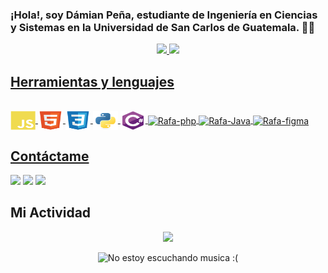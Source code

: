 ### ¡Hola!, soy Dámian Peña, estudiante de Ingeniería en Ciencias y Sistemas en la Universidad de San Carlos de Guatemala. 🐱‍🚀

<div align="center">
  <a href="https://github.com/damianpeaf">
  <img height="180em" src="https://github-readme-stats.vercel.app/api?username=damianpeaf&show_icons=true&theme=blue-green&include_all_commits=true&count_private=true"/>
  <img height="180em" src="https://github-readme-stats.vercel.app/api/top-langs/?username=damianpeaf&layout=compact&langs_count=7&theme=blue-green"/>
</div>
  
  ## Herramientas y lenguajes
<div style="display: inline_block"><br>
  <img align="center" alt="Rafa-Js" height="30" width="40" src="https://raw.githubusercontent.com/devicons/devicon/master/icons/javascript/javascript-plain.svg">
  <img align="center" alt="Rafa-HTML" height="30" width="40" src="https://raw.githubusercontent.com/devicons/devicon/master/icons/html5/html5-original.svg">
  <img align="center" alt="Rafa-CSS" height="30" width="40" src="https://raw.githubusercontent.com/devicons/devicon/master/icons/css3/css3-original.svg">
  <img align="center" alt="Rafa-Python" height="30" width="40" src="https://raw.githubusercontent.com/devicons/devicon/master/icons/python/python-original.svg">
  <img align="center" alt="Rafa-Csharp" height="30" width="40" src="https://raw.githubusercontent.com/devicons/devicon/master/icons/csharp/csharp-original.svg">
  <img align="center" alt="Rafa-php" height="30" width="40" src="https://cdn.jsdelivr.net/gh/devicons/devicon/icons/php/php-original.svg" />
  <img align="center" alt="Rafa-Java" height="30" width="40"src="https://cdn.jsdelivr.net/gh/devicons/devicon/icons/java/java-original.svg" />
  <img align="center" alt="Rafa-figma" height="30" width="40" src="https://cdn.jsdelivr.net/gh/devicons/devicon/icons/figma/figma-original.svg" />
</div>

  
  ## Contáctame
<div> 
<a href="https://www.instagram.com/pipa3433/" target="_blank"><img src="https://img.shields.io/badge/-Instagram-%23E4405F?style=for-the-badge&logo=instagram&logoColor=white" target="_blank"></a>
 <a href="https://www.linkedin.com/in/damian-ignacio-pe%C3%B1a-afre/" target="_blank"><img src="https://img.shields.io/badge/-LinkedIn-%230077B5?style=for-the-badge&logo=linkedin&logoColor=white" target="_blank"></a> 
 <a href="https://damianpeaf.github.io/" target="_blank"><img src="https://img.shields.io/website-up-down-green-red/http/monip.org.svg" target="_blank"></a> 
</div>

  ## Mi Actividad
<p align="center">
    <img src="https://img.shields.io/endpoint?style=for-the-badge&url=https://codetime-api.datreks.com/badge/3559?logoColor=white%26project=%26recentMS=0%26showProject=false">
</p>

<p align="center">
<img src="https://spotify-github-profile.vercel.app/api/view?uid=damianpeaf&cover_image=true&theme=novatorem&bar_color=b14eae&bar_color_cover=true" alt="No estoy escuchando musica :(">
</p>
